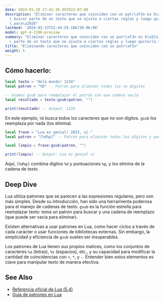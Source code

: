 ```yaml
---
date: 2024-01-20 17:42:36.497823-07:00
description: "Eliminar caracteres que coinciden con un patr\xF3n es b\xE1sicamente\
  \ buscar parte de un texto que se ajusta a ciertas reglas y luego quitarlo. Lo hacemos\
  \ para\u2026"
lastmod: '2024-03-13T22:44:59.186738-06:00'
model: gpt-4-1106-preview
summary: "Eliminar caracteres que coinciden con un patr\xF3n es b\xE1sicamente buscar\
  \ parte de un texto que se ajusta a ciertas reglas y luego quitarlo."
title: "Eliminando caracteres que coinciden con un patr\xF3n"
weight: 5
---
```


## Cómo hacerlo:
```Lua
local texto = "Hola mundo! 1234"
local patron = "%D" -- Patrón para eliminar todos los no dígitos

-- Usamos gsub para reemplazar el patrón con una cadena vacía
local resultado = texto:gsub(patron, "")

print(resultado) -- Output: 1234
```

En este ejemplo, `%D` busca todos los caracteres que no son dígitos. `gsub` los reemplaza por nada (los elimina).

```Lua
local frase = "Lua es genial! 2023, sí."
local patron = "[%d%p]" -- Patrón para eliminar todos los dígitos y puntuaciones

local limpio = frase:gsub(patron, "")

print(limpio) -- Output: Lua es genial sí
```

Aquí, `[%d%p]` combina dígitos `%d` y puntuaciones `%p`, y los elimina de la cadena de texto.

## Deep Dive
Lua utiliza patrones que se parecen a las expresiones regulares, pero son más simples. Desde su introducción, han sido una herramienta poderosa para el manejo de cadenas de texto. `gsub` es la función estrella para reemplazar texto: toma un patrón para buscar y una cadena de reemplazo (que puede ser vacía para eliminar).

Existen alternativas a usar patrones en Lua, como hacer ciclos a través de cada carácter o usar funciones de bibliotecas externas. Sin embargo, la simplicidad y eficiencia de `gsub` suelen ser insuperables.

Los patrones de Lua tienen sus propios matices, como los conjuntos de caracteres `%a` (letras), `%s` (espacios), etc., y su capacidad para modificar la cantidad de coincidencias con `+`, `*`, y `-`. Entender bien estos elementos es clave para manipular texto de manera efectiva.

## See Also
- [Referencia oficial de Lua (5.4)](https://www.lua.org/manual/5.4/)
- [Guía de patrones en Lua](https://www.lua.org/pil/20.2.html)
